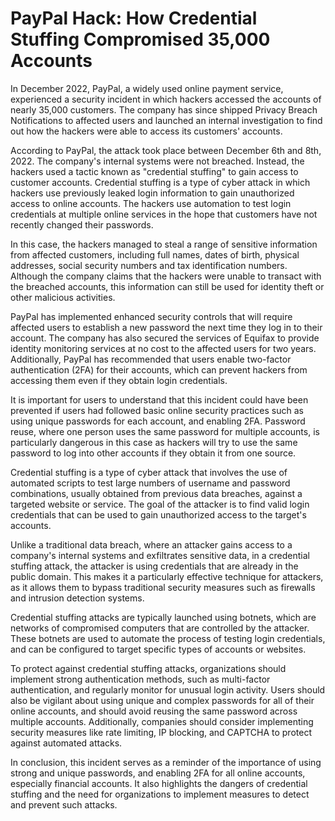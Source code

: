 PayPal Hack: How Credential Stuffing Compromised 35,000 Accounts
================================================================

In December 2022, PayPal, a widely used online payment service, experienced a security incident in which hackers accessed the accounts of nearly 35,000 customers. The company has since shipped Privacy Breach Notifications to affected users and launched an internal investigation to find out how the hackers were able to access its customers' accounts.

According to PayPal, the attack took place between December 6th and 8th, 2022. The company's internal systems were not breached. Instead, the hackers used a tactic known as "credential stuffing" to gain access to customer accounts. Credential stuffing is a type of cyber attack in which hackers use previously leaked login information to gain unauthorized access to online accounts. The hackers use automation to test login credentials at multiple online services in the hope that customers have not recently changed their passwords.

In this case, the hackers managed to steal a range of sensitive information from affected customers, including full names, dates of birth, physical addresses, social security numbers and tax identification numbers. Although the company claims that the hackers were unable to transact with the breached accounts, this information can still be used for identity theft or other malicious activities.

PayPal has implemented enhanced security controls that will require affected users to establish a new password the next time they log in to their account. The company has also secured the services of Equifax to provide identity monitoring services at no cost to the affected users for two years. Additionally, PayPal has recommended that users enable two-factor authentication (2FA) for their accounts, which can prevent hackers from accessing them even if they obtain login credentials.

It is important for users to understand that this incident could have been prevented if users had followed basic online security practices such as using unique passwords for each account, and enabling 2FA. Password reuse, where one person uses the same password for multiple accounts, is particularly dangerous in this case as hackers will try to use the same password to log into other accounts if they obtain it from one source.

Credential stuffing is a type of cyber attack that involves the use of automated scripts to test large numbers of username and password combinations, usually obtained from previous data breaches, against a targeted website or service. The goal of the attacker is to find valid login credentials that can be used to gain unauthorized access to the target's accounts.

Unlike a traditional data breach, where an attacker gains access to a company's internal systems and exfiltrates sensitive data, in a credential stuffing attack, the attacker is using credentials that are already in the public domain. This makes it a particularly effective technique for attackers, as it allows them to bypass traditional security measures such as firewalls and intrusion detection systems.

Credential stuffing attacks are typically launched using botnets, which are networks of compromised computers that are controlled by the attacker. These botnets are used to automate the process of testing login credentials, and can be configured to target specific types of accounts or websites.

To protect against credential stuffing attacks, organizations should implement strong authentication methods, such as multi-factor authentication, and regularly monitor for unusual login activity. Users should also be vigilant about using unique and complex passwords for all of their online accounts, and should avoid reusing the same password across multiple accounts. Additionally, companies should consider implementing security measures like rate limiting, IP blocking, and CAPTCHA to protect against automated attacks.

In conclusion, this incident serves as a reminder of the importance of using strong and unique passwords, and enabling 2FA for all online accounts, especially financial accounts. It also highlights the dangers of credential stuffing and the need for organizations to implement measures to detect and prevent such attacks.